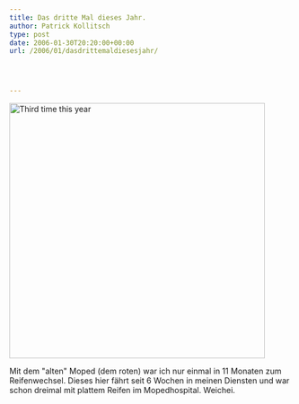 ```yaml
---
title: Das dritte Mal dieses Jahr.
author: Patrick Kollitsch
type: post
date: 2006-01-30T20:20:00+00:00
url: /2006/01/dasdrittemaldiesesjahr/




---
```

[<img width="455" src="//static.flickr.com/24/93368867_b78933511a.jpg" alt="Third time this year" />][1]

Mit dem "alten" Moped (dem roten) war ich nur einmal in 11 Monaten zum Reifenwechsel. Dieses hier fährt seit 6 Wochen in meinen Diensten und war schon dreimal mit plattem Reifen im Mopedhospital. Weichei.

 [1]: http://www.flickr.com/photos/schreibblogade/93368867/ "Third time this year"
